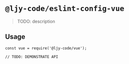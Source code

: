 # `@ljy-code/eslint-config-vue`

> TODO: description

## Usage

```
const vue = require('@ljy-code/vue');

// TODO: DEMONSTRATE API
```
